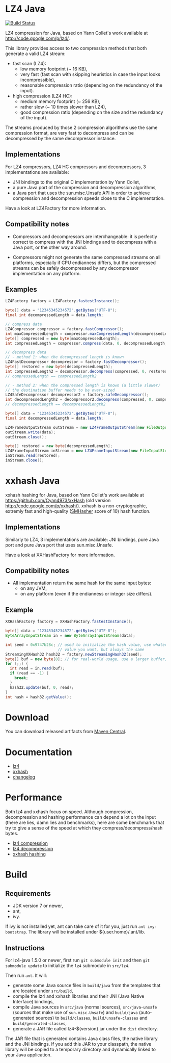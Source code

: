# LZ4 Java

[![Build Status](https://travis-ci.org/lz4/lz4-java.svg?branch=master)](https://travis-ci.org/lz4/lz4-java)

LZ4 compression for Java, based on Yann Collet's work available at
http://code.google.com/p/lz4/.

This library provides access to two compression methods that both generate a
valid LZ4 stream:
 - fast scan (LZ4):
   - low memory footprint (~ 16 KB),
   - very fast (fast scan with skipping heuristics in case the input looks
     incompressible),
   - reasonable compression ratio (depending on the redundancy of the input).
 - high compression (LZ4 HC):
   - medium memory footprint (~ 256 KB),
   - rather slow (~ 10 times slower than LZ4),
   - good compression ratio (depending on the size and the redundancy of the
     input).

The streams produced by those 2 compression algorithms use the same compression
format, are very fast to decompress and can be decompressed by the same
decompressor instance.

## Implementations

For LZ4 compressors, LZ4 HC compressors and decompressors, 3 implementations are
available:
 - JNI bindings to the original C implementation by Yann Collet,
 - a pure Java port of the compression and decompression algorithms,
 - a Java port that uses the sun.misc.Unsafe API in order to achieve compression
   and decompression speeds close to the C implementation.

Have a look at LZ4Factory for more information.

## Compatibility notes

 - Compressors and decompressors are interchangeable: it is perfectly correct
   to compress with the JNI bindings and to decompress with a Java port, or the
   other way around.

 - Compressors might not generate the same compressed streams on all platforms,
   especially if CPU endianness differs, but the compressed streams can be
   safely decompressed by any decompressor implementation on any platform.

## Examples

```java
LZ4Factory factory = LZ4Factory.fastestInstance();

byte[] data = "12345345234572".getBytes("UTF-8");
final int decompressedLength = data.length;

// compress data
LZ4Compressor compressor = factory.fastCompressor();
int maxCompressedLength = compressor.maxCompressedLength(decompressedLength);
byte[] compressed = new byte[maxCompressedLength];
int compressedLength = compressor.compress(data, 0, decompressedLength, compressed, 0, maxCompressedLength);

// decompress data
// - method 1: when the decompressed length is known
LZ4FastDecompressor decompressor = factory.fastDecompressor();
byte[] restored = new byte[decompressedLength];
int compressedLength2 = decompressor.decompress(compressed, 0, restored, 0, decompressedLength);
// compressedLength == compressedLength2

// - method 2: when the compressed length is known (a little slower)
// the destination buffer needs to be over-sized
LZ4SafeDecompressor decompressor2 = factory.safeDecompressor();
int decompressedLength2 = decompressor2.decompress(compressed, 0, compressedLength, restored, 0);
// decompressedLength == decompressedLength2
```

```java
byte[] data = "12345345234572".getBytes("UTF-8");
final int decompressedLength = data.length;

LZ4FrameOutputStream outStream = new LZ4FrameOutputStream(new FileOutputStream(new File("test.lz4")));
outStream.write(data);
outStream.close();

byte[] restored = new byte[decompressedLength];
LZ4FrameInputStream inStream = new LZ4FrameInputStream(new FileInputStream(new File("test.lz4")));
inStream.read(restored);
inStream.close();
```

# xxhash Java

xxhash hashing for Java, based on Yann Collet's work available at https://github.com/Cyan4973/xxHash (old version
http://code.google.com/p/xxhash/). xxhash is a non-cryptographic, extremly fast
and high-quality ([SMHasher](http://code.google.com/p/smhasher/wiki/SMHasher)
score of 10) hash function.

## Implementations

Similarly to LZ4, 3 implementations are available: JNI bindings, pure Java port
and pure Java port that uses sun.misc.Unsafe.

Have a look at XXHashFactory for more information.

## Compatibility notes

 - All implementation return the same hash for the same input bytes:
   - on any JVM,
   - on any platform (even if the endianness or integer size differs).

## Example

```java
XXHashFactory factory = XXHashFactory.fastestInstance();

byte[] data = "12345345234572".getBytes("UTF-8");
ByteArrayInputStream in = new ByteArrayInputStream(data);

int seed = 0x9747b28c; // used to initialize the hash value, use whatever
                       // value you want, but always the same
StreamingXXHash32 hash32 = factory.newStreamingHash32(seed);
byte[] buf = new byte[8]; // for real-world usage, use a larger buffer, like 8192 bytes
for (;;) {
  int read = in.read(buf);
  if (read == -1) {
    break;
  }
  hash32.update(buf, 0, read);
}
int hash = hash32.getValue();
```

# Download

You can download released artifacts from [Maven Central](https://search.maven.org/search?q=g:org.lz4%20a:lz4-java).

# Documentation

 - [lz4](https://lz4.github.io/lz4-java/1.5.1/docs/net/jpountz/lz4/package-summary.html)
 - [xxhash](https://lz4.github.io/lz4-java/1.5.1/docs/net/jpountz/xxhash/package-summary.html)
 - [changelog](https://github.com/lz4/lz4-java/blob/master/CHANGES.md)

# Performance

Both lz4 and xxhash focus on speed. Although compression, decompression and
hashing performance can depend a lot on the input (there are lies, damn lies
and benchmarks), here are some benchmarks that try to give a sense of the
speed at which they compress/decompress/hash bytes.

 - [lz4 compression](https://lz4.github.io/lz4-java/1.5.1/lz4-compression-benchmark/)
 - [lz4 decompression](https://lz4.github.io/lz4-java/1.5.1/lz4-decompression-benchmark/)
 - [xxhash hashing](https://lz4.github.io/lz4-java/1.3.0/xxhash-benchmark/)

# Build

## Requirements

 - JDK version 7 or newer,
 - ant,
 - ivy.

If ivy is not installed yet, ant can take care of it for you, just run
`ant ivy-bootstrap`. The library will be installed under ${user.home}/.ant/lib.

## Instructions

For lz4-java 1.5.0 or newer, first run `git submodule init` and then `git submodule update`
to initialize the `lz4` submodule in `src/lz4`.

Then run `ant`. It will:

 - generate some Java source files in `build/java` from the templates that are
   located under `src/build`,
 - compile the lz4 and xxhash libraries and their JNI (Java Native Interface)
   bindings,
 - compile Java sources in `src/java` (normal sources), `src/java-unsafe`
   (sources that make use of `sun.misc.Unsafe`) and `build/java`
   (auto-generated sources) to `build/classes`, `build/unsafe-classes` and
   `build/generated-classes`,
 - generate a JAR file called lz4-${version}.jar under the `dist` directory.

The JAR file that is generated contains Java class files, the native library
and the JNI bindings. If you add this JAR to your classpath, the native library
will be copied to a temporary directory and dynamically linked to your Java
application.
